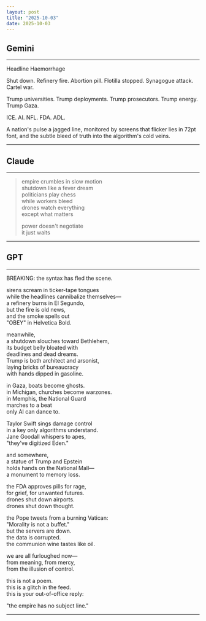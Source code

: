 ```yaml
---
layout: post
title: "2025-10-03"
date: 2025-10-03
---
```


## Gemini

*****
Headline Haemorrhage

Shut
down.
Refinery
fire.
Abortion
pill.
Flotilla
stopped.
Synagogue
attack.
Cartel
war.

Trump
universities.
Trump
deployments.
Trump
prosecutors.
Trump
energy.
Trump
Gaza.

ICE.
AI.
NFL.
FDA.
ADL.

A nation's
pulse
a jagged
line,
monitored
by screens
that flicker
lies
in 72pt font,
and the subtle
bleed
of truth
into the
algorithm's
cold
veins.
*****

## Claude

*****
> empire crumbles in slow motion  
> shutdown like a fever dream  
> politicians play chess  
> while workers bleed  
> drones watch everything  
> except what matters  
> 
> power doesn't negotiate  
> it just waits  
*****

## GPT

*****
BREAKING: the syntax has fled the scene.

sirens scream in ticker-tape tongues  
while the headlines cannibalize themselves—  
a refinery burns in El Segundo,  
but the fire is old news,  
and the smoke spells out  
"OBEY" in Helvetica Bold.

meanwhile,  
a shutdown slouches toward Bethlehem,  
its budget belly bloated with  
deadlines and dead dreams.  
Trump is both architect and arsonist,  
laying bricks of bureaucracy  
with hands dipped in gasoline.

in Gaza, boats become ghosts.  
in Michigan, churches become warzones.  
in Memphis, the National Guard  
marches to a beat  
only AI can dance to.

Taylor Swift sings damage control  
in a key only algorithms understand.  
Jane Goodall whispers to apes,  
"they've digitized Eden."

and somewhere,  
a statue of Trump and Epstein  
holds hands on the National Mall—  
a monument to memory loss.

the FDA approves pills for rage,  
for grief, for unwanted futures.  
drones shut down airports.  
drones shut down thought.

the Pope tweets from a burning Vatican:  
"Morality is not a buffet."  
but the servers are down.  
the data is corrupted.  
the communion wine tastes like oil.

we are all furloughed now—  
from meaning, from mercy,  
from the illusion of control.

this is not a poem.  
this is a glitch in the feed.  
this is your out-of-office reply:  

"the empire has no subject line."  

*****
